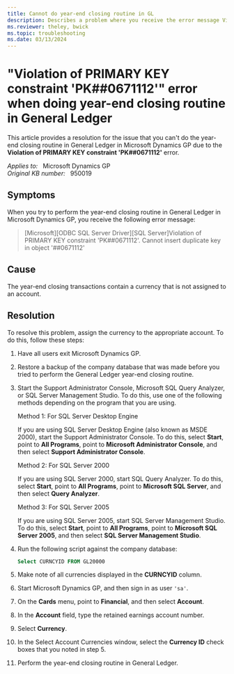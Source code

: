 ```yaml
---
title: Cannot do year-end closing routine in GL
description: Describes a problem where you receive the error message Violation of PRIMARY KEY constraint PK##0671112. Provides a resolution.
ms.reviewer: theley, bwick
ms.topic: troubleshooting
ms.date: 03/13/2024
---
```

# "Violation of PRIMARY KEY constraint 'PK##0671112'" error when doing year-end closing routine in General Ledger

This article provides a resolution for the issue that you can't do the year-end closing routine in General Ledger in Microsoft Dynamics GP due to the **Violation of PRIMARY KEY constraint 'PK##0671112'** error.

_Applies to:_ &nbsp; Microsoft Dynamics GP  
_Original KB number:_ &nbsp; 950019

## Symptoms

When you try to perform the year-end closing routine in General Ledger in Microsoft Dynamics GP, you receive the following error message:

> [Microsoft][ODBC SQL Server Driver][SQL Server]Violation of PRIMARY KEY constraint 'PK##0671112'. Cannot insert duplicate key in object '##0671112'

## Cause

The year-end closing transactions contain a currency that is not assigned to an account.

## Resolution

To resolve this problem, assign the currency to the appropriate account. To do this, follow these steps:

1. Have all users exit Microsoft Dynamics GP.
2. Restore a backup of the company database that was made before you tried to perform the General Ledger year-end closing routine.

3. Start the Support Administrator Console, Microsoft SQL Query Analyzer, or SQL Server Management Studio. To do this, use one of the following methods depending on the program that you are using.

    Method 1: For SQL Server Desktop Engine

    If you are using SQL Server Desktop Engine (also known as MSDE 2000), start the Support Administrator Console. To do this, select **Start**, point to **All Programs**, point to **Microsoft Administrator Console**, and then select **Support Administrator Console**.

    Method 2: For SQL Server 2000

    If you are using SQL Server 2000, start SQL Query Analyzer. To do this, select **Start**, point to **All Programs**, point to **Microsoft SQL Server**, and then select **Query Analyzer**.

    Method 3: For SQL Server 2005

    If you are using SQL Server 2005, start SQL Server Management Studio. To do this, select **Start**, point to **All Programs**, point to **Microsoft SQL Server 2005**, and then select **SQL Server Management Studio**.

4. Run the following script against the company database:

    ```sql
    Select CURNCYID FROM GL20000
    ```

5. Make note of all currencies displayed in the **CURNCYID** column.
6. Start Microsoft Dynamics GP, and then sign in as user `'sa'`.

7. On the **Cards** menu, point to **Financial**, and then select **Account**.
8. In the **Account** field, type the retained earnings account number.

9. Select **Currency**.
10. In the Select Account Currencies window, select the **Currency ID** check boxes that you noted in step 5.
11. Perform the year-end closing routine in General Ledger.
